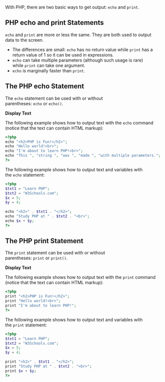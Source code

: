 
With PHP, there are two basic ways to get output: `echo` and `print`.

## PHP echo and print Statements

`echo` and `print` are more or less the same. They are both used to output data to the screen.

- The differences are small: `echo` has no return value while `print` has a return value of 1 so it can be used in expressions.
- `echo` can take multiple parameters (although such usage is rare) while `print` can take one argument. 
- `echo` is marginally faster than `print`.

## The PHP echo Statement

The `echo` statement can be used with or without parentheses: `echo` or `echo()`.

**Display Text**

The following example shows how to output text with the `echo` command (notice that the text can contain HTML markup):

```php
<?php  
echo "<h2>PHP is Fun!</h2>";  
echo "Hello world!<br>";  
echo "I'm about to learn PHP!<br>";  
echo "This ", "string ", "was ", "made ", "with multiple parameters.";  
?>
```

The following example shows how to output text and variables with the `echo` statement:

```php
<?php  
$txt1 = "Learn PHP";  
$txt2 = "W3Schools.com";  
$x = 5;  
$y = 4;  
  
echo "<h2>" . $txt1 . "</h2>";  
echo "Study PHP at " . $txt2 . "<br>";  
echo $x + $y;  
?>
```


## The PHP print Statement

The `print` statement can be used with or without parentheses: `print` or `print()`.

**Display Text**

The following example shows how to output text with the `print` command (notice that the text can contain HTML markup):

```php
<?php  
print "<h2>PHP is Fun!</h2>";  
print "Hello world!<br>";  
print "I'm about to learn PHP!";  
?>
```

The following example shows how to output text and variables with the `print` statement:

```php
<?php  
$txt1 = "Learn PHP";  
$txt2 = "W3Schools.com";  
$x = 5;  
$y = 4;  
  
print "<h2>" . $txt1 . "</h2>";  
print "Study PHP at " . $txt2 . "<br>";  
print $x + $y;  
?>
```


